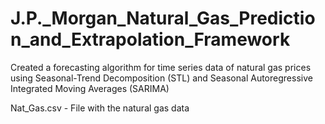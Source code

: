 # J.P._Morgan_Natural_Gas_Prediction_and_Extrapolation_Framework
Created a forecasting algorithm for time series data of natural gas prices using Seasonal-Trend Decomposition (STL) and Seasonal Autoregressive Integrated Moving Averages (SARIMA)

Nat_Gas.csv - File with the natural gas data
